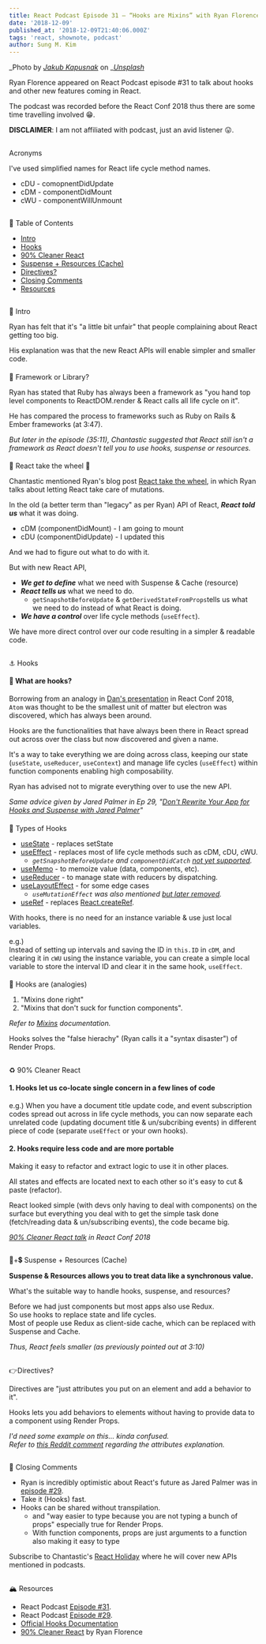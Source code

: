 ```yaml
---
title: React Podcast Episode 31 – “Hooks are Mixins” with Ryan Florence
date: '2018-12-09'
published_at: '2018-12-09T21:40:06.000Z'
tags: 'react, shownote, podcast'
author: Sung M. Kim
---
```


_Photo by _[_Jakub Kapusnak_](https://unsplash.com/photos/4f4YZfDMLeU?utm_source=unsplash&utm_medium=referral&utm_content=creditCopyText)_ on _[_Unsplash_](https://unsplash.com/search/photos/bibimbap?utm_source=unsplash&utm_medium=referral&utm_content=creditCopyText)

Ryan Florence appeared on React Podcast episode #31 to talk about hooks and other new features coming in React.

The podcast was recorded before the React Conf 2018 thus there are some time travelling involved 😁.

**DISCLAIMER**: I am not affiliated with podcast, just an avid listener 😛.

##   
Acronyms

I've used simplified names for React life cycle method names.

- cDU - comopnentDidUpdate
- cDM - componentDidMount
- cWU - componentWillUnmount

##   
📃 Table of Contents

- [Intro](#intro)
- [Hooks](#hooks)
- [90% Cleaner React](#cleaner)
- [Suspense + Resources (Cache)](#suspense)
- [Directives?](#directives)
- [Closing Comments](#closing)
- [Resources](#resources)

##   
🏹 Intro

Ryan has felt that it's "a little bit unfair" that people complaining about React getting too big.  
  
His explanation was that the new React APIs will enable simpler and smaller code.

####   
🔹 Framework or Library?

Ryan has stated that Ruby has always been a framework as "you hand top level components to ReactDOM.render & React calls all life cycle on it".

He has compared the process to frameworks such as Ruby on Rails & Ember frameworks (at 3:47).

_But later in the episode (35:11), Chantastic suggested that React still isn't a framework as React doesn't tell you to use hooks, suspense or resources._

####   
🔹 React take the wheel 🎡

Chantastic mentioned Ryan's blog post [React take the wheel](https://medium.com/@ryanflorence/react-context-and-re-renders-react-take-the-wheel-cd1d20663647), in which Ryan talks about letting React take care of mutations.

In the old (a better term than "legacy" as per Ryan) API of React, **_React told us_** what it was doing.

- cDM (componentDidMount) - I am going to mount
- cDU (componentDidUpdate) - I updated this

And we had to figure out what to do with it.

But with new React API,

- **_We get to define_** what we need with Suspense & Cache (resource)
- **_React tells us_** what we need to do.
    - `getSnapshotBeforeUpdate` & `getDerivedStateFromProps`tells us what we need to do instead of what React is doing.
- **_We have a control_** over life cycle methods (`useEffect`).

We have more direct control over our code resulting in a simpler & readable code.

##   
⚓ Hooks

#### 🔹 What are hooks?

Borrowing from an analogy in [Dan's presentation](https://youtu.be/V-QO-KO90iQ?t=3420) in React Conf 2018,   
`Atom` was thought to be the smallest unit of matter but electron was discovered, which has always been around.

Hooks are the functionalities that have always been there in React spread out across over the class but now discovered and given a name.

It's a way to take everything we are doing across class, keeping our state (`useState`, `useReducer`, `useContext`) and manage life cycles (`useEffect`) within function components enabling high composability.

Ryan has advised not to migrate everything over to use the new API.

_Same advice given by Jared Palmer in Ep 29, "_[_Don't Rewrite Your App for Hooks and Suspense with Jared Palmer_](https://reactpodcast.simplecast.fm/29)_"_

####   
🔹 Types of Hooks

- [useState](https://reactjs.org/docs/hooks-reference.html#usestate) \- replaces setState
- [useEffect](https://reactjs.org/docs/hooks-reference.html#useeffect) \- replaces most of life cycle methods such as cDM, cDU, cWU.
    - _`getSnapshotBeforeUpdate` and `componentDidCatch` [not yet supported](https://reactjs.org/docs/hooks-faq.html#do-hooks-cover-all-use-cases-for-classes)._
- [useMemo](https://reactjs.org/docs/hooks-reference.html#usememo) \- to memoize value (data, components, etc).
- [useReducer](https://reactjs.org/docs/hooks-reference.html#usereducer) \- to manage state with reducers by dispatching.
- [useLayoutEffect](https://reactjs.org/docs/hooks-reference.html#uselayouteffect) \- for some edge cases
    - _`useMutationEffect` was also mentioned [but later removed](https://github.com/facebook/react/pull/14336)._
- [useRef](https://reactjs.org/docs/hooks-reference.html#useref) \- replaces [React.createRef](https://reactjs.org/docs/react-api.html#reactcreateref).

With hooks, there is no need for an instance variable & use just local variables.

e.g.)   
Instead of setting up intervals and saving the ID in `this.ID` in `cDM`, and clearing it in `cWU` using the instance variable, you can create a simple local variable to store the interval ID and clear it in the same hook, `useEffect`.

####   
🔹 Hooks are (analogies)

1. "Mixins done right"
2. "Mixins that don't suck for function components".

_Refer to [Mixins](https://reactjs.org/docs/react-without-es6.html#mixins) documentation._

Hooks solves the "false hierachy" (Ryan calls it a "syntax disaster") of Render Props.

##   
♻ 90% Cleaner React

#### 1\. Hooks let us co-locate single concern in a few lines of code

e.g.) When you have a document title update code, and event subscription codes spread out across in life cycle methods, you can now separate each unrelated code (updating document title & un/subcribing events) in different piece of code (separate `useEffect` or your own hooks).

#### 2\. Hooks require less code and are more portable

Making it easy to refactor and extract logic to use it in other places.

All states and effects are located next to each other so it's easy to cut & paste (refactor).

React looked simple (with devs only having to deal with components) on the surface but everything you deal with to get the simple task done (fetch/reading data & un/subscribing events), the code became big.

[_90% Cleaner React talk_](https://youtu.be/wXLf18DsV-I) _in React Conf 2018_

##   
🌉+💲 Suspense + Resources (Cache)

**Suspense & Resources allows you to treat data like a synchronous value.**

What's the suitable way to handle hooks, suspense, and resources?

Before we had just components but most apps also use Redux.  
So use hooks to replace state and life cycles.  
Most of people use Redux as client-side cache, which can be replaced with Suspense and Cache.

_Thus, React feels smaller (as previously pointed out at 3:10)_

##   
👉Directives?

Directives are "just attributes you put on an element and add a behavior to it".

Hooks lets you add behaviors to elements without having to provide data to a component using Render Props.

_I'd need some example on this... kinda confused._  
_Refer to [this Reddit comment](https://www.reddit.com/r/reactjs/comments/a4p7e0/an_unofficial_show_note_for_react_podcast_episode/ebi8dcd/) regarding the attributes explanation._

##   
🚪 Closing Comments

- Ryan is incredibly optimistic about React's future as Jared Palmer was in [episode #29](https://reactpodcast.simplecast.fm/29).
- Take it (Hooks) fast.
- Hooks can be shared without transpilation.
    - and "way easier to type because you are not typing a bunch of props" especially true for Render Props.
    - With function components, props are just arguments to a function also making it easy to type

Subscribe to Chantastic's [React Holiday](https://react.holiday/) where he will cover new APIs mentioned in podcasts.

##   
🏔 Resources

- React Podcast [Episode #31](https://reactpodcast.simplecast.fm/31).
- React Podcast [Episode #29](https://reactpodcast.simplecast.fm/29).
- [Official Hooks Documentation](https://reactjs.org/hooks)
- [90% Cleaner React](https://youtu.be/wXLf18DsV-I) by Ryan Florence

